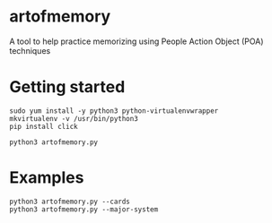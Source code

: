 # artofmemory
A tool to help practice memorizing using People Action Object (POA) techniques

# Getting started

    sudo yum install -y python3 python-virtualenvwrapper
    mkvirtualenv -v /usr/bin/python3
    pip install click
    
    python3 artofmemory.py

# Examples

    python3 artofmemory.py --cards
    python3 artofmemory.py --major-system
